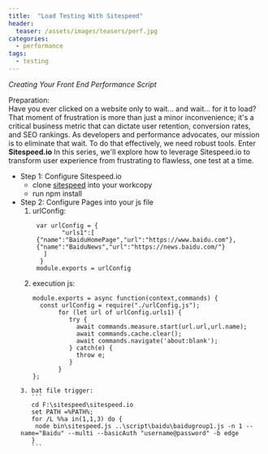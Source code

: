 ```yaml
---
title:  "Load Testing With Sitespeed"
header:
  teaser: /assets/images/teasers/perf.jpg
categories: 
  - performance
tags:
  - testing
---
```


_Creating Your Front End Performance Script_  

Preparation:  
Have you ever clicked on a website only to wait... and wait... for it to load? That moment of frustration is more than just a minor inconvenience; it's a critical business metric that can dictate user retention, conversion rates, and SEO rankings. As developers and performance advocates, our mission is to eliminate that wait. To do that effectively, we need robust tools. Enter **Sitespeed.io** In this series, we'll explore how to leverage Sitespeed.io to transform user experience from frustrating to flawless, one test at a time.  
* Step 1: Configure Sitespeed.io
    * clone [sitespeed](https://github.com/sitespeedio/sitespeed.io) into your workcopy
    * run npm install
* Step 2: Configure Pages into your js file
    1. urlConfig:  
       ```
        var urlConfig = {  
               "urls1":[  
        {"name":"BaiduHomePage","url":"https://www.baidu.com"},  
        {"name":"BaiduNews","url":"https://news.baidu.com/"}  
          ]  
         }  
        module.exports = urlConfig
        ```
    2. execution js:  
        ```
        module.exports = async function(context,commands) {  
          const urlConfig = require("./urlConfig.js");  
               for (let url of urlConfig.urls1) {  
                  try {
                    await commands.measure.start(url.url,url.name);  
                    await commands.cache.clear();  
                    await commands.navigate('about:blank');  
                  } catch(e) {  
                    throw e;  
                  }  
               }  
        };  
        ``` 
      3. bat file trigger:  
         ```
         cd F:\sitespeed\sitespeed.io
         set PATH =%PATH%;
         for /L %%a in(1,1,3) do {
          node bin\sitespeed.js ..\script\baidu\baidugroup1.js -n 1 --name="Baidu" --multi --basicAuth "username@password" -b edge
         }
         ```